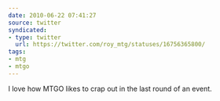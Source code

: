 ```yaml
---
date: 2010-06-22 07:41:27
source: twitter
syndicated:
- type: twitter
  url: https://twitter.com/roy_mtg/statuses/16756365800/
tags:
- mtg
- mtgo
---
```


I love how MTGO likes to crap out in the last round of an event.